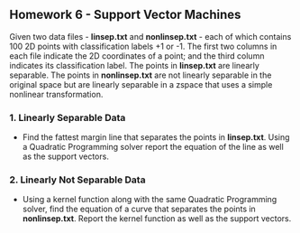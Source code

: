 ## Homework 6 - Support Vector Machines
Given two data files - **linsep.txt** and **nonlinsep.txt** - each of which contains 100 2D points with classification labels +1 or -1. The first two columns in each file indicate the 2D coordinates of a point; and the third column indicates its classification label. The points in **linsep.txt** are linearly separable. The points in **nonlinsep.txt** are not linearly separable in the original space but are linearly separable in a zspace that uses a simple nonlinear transformation.
### 1. Linearly Separable Data
   - Find the fattest margin line that separates the points in **linsep.txt**. Using a Quadratic Programming solver report the equation of the line as well as the support vectors.
### 2. Linearly Not Separable Data
- Using a kernel function along with the same Quadratic Programming solver, find the equation of a curve that separates the points in **nonlinsep.txt**. Report the kernel function as well as the support vectors.
